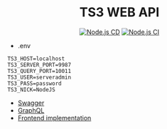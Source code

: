 
<center>

# TS3 WEB API

<div>

[![Node.js CD](https://github.com/n1eko/ts-api/actions/workflows/cd.yml/badge.svg?branch=main)](https://github.com/n1eko/ts-api/actions/workflows/cd.yml)
[![Node.js CI](https://github.com/n1eko/ts-api/actions/workflows/ci.yml/badge.svg)](https://github.com/n1eko/ts-api/actions/workflows/ci.yml)
</div>
</center>

- .env

```
TS3_HOST=localhost
TS3_SERVER_PORT=9987
TS3_QUERY_PORT=10011
TS3_USER=serveradmin
TS3_PASS=password
TS3_NICK=NodeJS
```
- [Swagger](https://tsapi.n1eko.com/api-docs)
- [GraphQL](https://tsapi.n1eko.com/graphql)
- [Frontend implementation](https://github.com/n1eko/ts-front)

